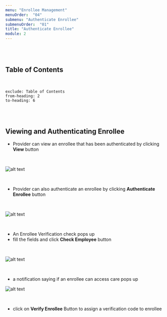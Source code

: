 ```yaml
---
menu: "Enrollee Management"
menuOrder:  "04"
submenu: "Authenticate Enrollee"
submenuOrder:  "01"
title: "Authenticate Enrollee"
module: 2
---
```

<br />
<br />

## Table of Contents

<br />

```toc
exclude: Table of Contents
from-heading: 2
to-heading: 6
```

<br />
<br />

## Viewing  and Authenticating Enrollee

* Provider can view an enrollee that has been  authenticated by clicking  **View** button

<br />

  ![alt text](/images/viewAuthenticatedEnrollee.png "Title")

<br>

*  Provider can also authenticate an enrollee by clicking  **Authenticate Enrollee** button
<br>

![alt text](/images/authenticateEnrolleeBtn.png "Title")

<br />

*  An Enrollee Verification check pops up
*  fill the fields and click **Check Employee** button

<br>

![alt text](/images/EnrolleVerificationCheck.png "Title") 



<br>

 * a notification  saying if an enrollee can access care  pops up

![alt text](/images/EnrolleeVerificationModal.png "Title")

<br />

*  click on **Verify Enrollee** Button to assign a verification code to enrollee

<br>

<!-- ![alt text](/images/AgeSexApproval.png "Title")

<br /> 

 * Click on **Create Course** button to direct you to the next step  

<br>

![alt text](/images/Guidelines.png "Title")

<br />

* Click on **Guideline** Tab to view course guidelines

<br>

![alt text](/images/CourseDetails.png "Title")

<br />

* Click on **CourseDetails** tab to view course details
* Enter Course description
* Click on **ChooseFile** to upload Course image
* Click on **Save Course Details** button to save course

<br>

![alt text](/images/ViewerSettings.png "Title")

<br />

* Select learning path from the dropdown list
* Select learning area of interest from the dropdown list
* Select who can view content (School/Public)
* Click on **Save Viewer Settings** button to save viewers settings
* Enter Section name 
* Click on **Add Section** button to add new section

<br>

![alt text](/images/AddContent.png "Title")

<br />

* Click on the arrow to release Dropdown
* Click on **Add Content** button to add new content

<br>

![alt text](/images/ContentName.png "Title") 

<br />

* Enter Content name
* Select files to upload (PDF or Video ) from the dropdown
* Click on **Choose file** to select file from your computer
* Click on **Add Content** button to upload selected file

<br />

  ![alt text](/images/PublishInstuctorContent.png "Title")

<br />

* Click on **Preview Course** button to make neccessary corrections OR
* Click on **Publish Course** button to publish course

**Note: Once course has been published it cannot be edited**

<br />
<br />

## How to access Published Courses


* Click on **My Content** on the side bar to direct you to content page

<br />

  ![alt text](/images/InstrucotrsContent.png "Title")

<br />

* Click on **Course** to direct you to list of published courses

<br />

  ![alt text](/images/InstructorCourse.png "Title")

<br /> -->



